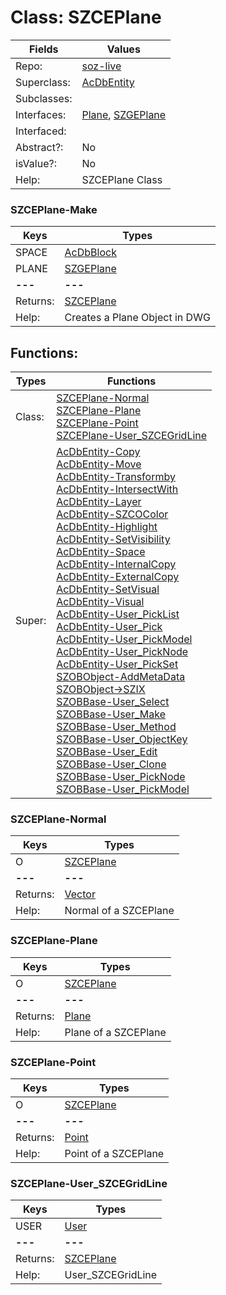 
# Class:	SZCEPlane

| Fields | Values |
| --------- | --------- |
| Repo: | [soz-live](/repos/soz-live.html) |
| Superclass: | [AcDbEntity](AcDbEntity.html) |
| Subclasses: |  |
| Interfaces: | [Plane](Plane.html), [SZGEPlane](SZGEPlane.html) |
| Interfaced: |  |
| Abstract?: | No |
| isValue?: | No |
| Help: | SZCEPlane Class |

### SZCEPlane-Make

| Keys | Types |
| --------- | --------- |
| SPACE | [AcDbBlock](AcDbBlock.html) |
| PLANE | [SZGEPlane](SZGEPlane.html) |
| **---** | **---** |
| Returns: | [SZCEPlane](SZCEPlane.html) |
| Help: | Creates a Plane Object in DWG |


## Functions:

| Types | Functions |
| --------- | --------- |
| Class: | [SZCEPlane-Normal](#SZCEPlane-Normal) <br> [SZCEPlane-Plane](#SZCEPlane-Plane) <br> [SZCEPlane-Point](#SZCEPlane-Point) <br> [SZCEPlane-User_SZCEGridLine](#SZCEPlane-User_SZCEGridLine) |
| Super: | [AcDbEntity-Copy](AcDbEntity.html) <br> [AcDbEntity-Move](AcDbEntity.html) <br> [AcDbEntity-Transformby](AcDbEntity.html) <br> [AcDbEntity-IntersectWith](AcDbEntity.html) <br> [AcDbEntity-Layer](AcDbEntity.html) <br> [AcDbEntity-SZCOColor](AcDbEntity.html) <br> [AcDbEntity-Highlight](AcDbEntity.html) <br> [AcDbEntity-SetVisibility](AcDbEntity.html) <br> [AcDbEntity-Space](AcDbEntity.html) <br> [AcDbEntity-InternalCopy](AcDbEntity.html) <br> [AcDbEntity-ExternalCopy](AcDbEntity.html) <br> [AcDbEntity-SetVisual](AcDbEntity.html) <br> [AcDbEntity-Visual](AcDbEntity.html) <br> [AcDbEntity-User_PickList](AcDbEntity.html) <br> [AcDbEntity-User_Pick](AcDbEntity.html) <br> [AcDbEntity-User_PickModel](AcDbEntity.html) <br> [AcDbEntity-User_PickNode](AcDbEntity.html) <br> [AcDbEntity-User_PickSet](AcDbEntity.html) <br> [SZOBObject-AddMetaData](SZOBObject.html) <br> [SZOBObject->SZIX](SZOBObject.html) <br> [SZOBBase-User_Select](SZOBBase.html) <br> [SZOBBase-User_Make](SZOBBase.html) <br> [SZOBBase-User_Method](SZOBBase.html) <br> [SZOBBase-User_ObjectKey](SZOBBase.html) <br> [SZOBBase-User_Edit](SZOBBase.html) <br> [SZOBBase-User_Clone](SZOBBase.html) <br> [SZOBBase-User_PickNode](SZOBBase.html) <br> [SZOBBase-User_PickModel](SZOBBase.html) |


### SZCEPlane-Normal

| Keys | Types |
| --------- | --------- |
| O | [SZCEPlane](SZCEPlane.html) |
| **---** | **---** |
| Returns: | [Vector](Vector.html) |
| Help: | Normal of a SZCEPlane |

### SZCEPlane-Plane

| Keys | Types |
| --------- | --------- |
| O | [SZCEPlane](SZCEPlane.html) |
| **---** | **---** |
| Returns: | [Plane](Plane.html) |
| Help: | Plane of a SZCEPlane |

### SZCEPlane-Point

| Keys | Types |
| --------- | --------- |
| O | [SZCEPlane](SZCEPlane.html) |
| **---** | **---** |
| Returns: | [Point](Point.html) |
| Help: | Point of a SZCEPlane |

### SZCEPlane-User_SZCEGridLine

| Keys | Types |
| --------- | --------- |
| USER | [User](User.html) |
| **---** | **---** |
| Returns: | [SZCEPlane](SZCEPlane.html) |
| Help: | User_SZCEGridLine |

